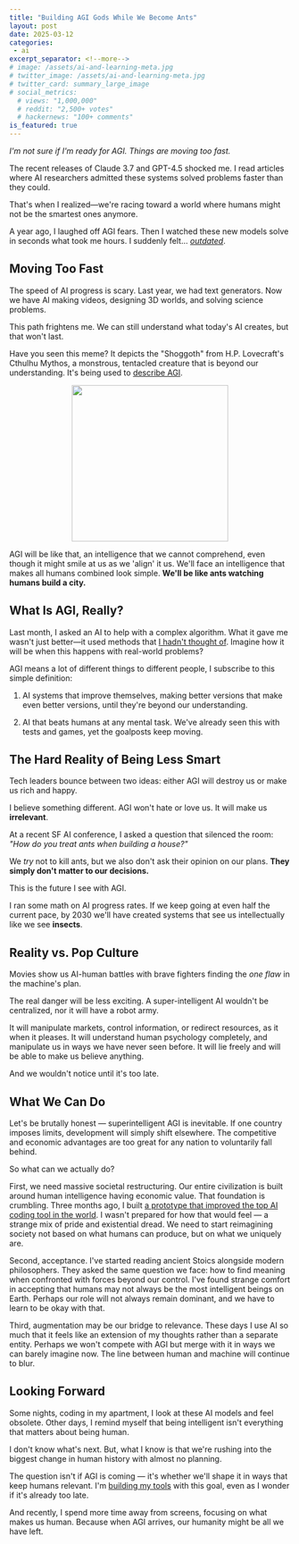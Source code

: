 ```yaml
---
title: "Building AGI Gods While We Become Ants"
layout: post
date: 2025-03-12
categories:
 - ai
excerpt_separator: <!--more-->
# image: /assets/ai-and-learning-meta.jpg
# twitter_image: /assets/ai-and-learning-meta.jpg
# twitter_card: summary_large_image
# social_metrics:
  # views: "1,000,000"
  # reddit: "2,500+ votes"
  # hackernews: "100+ comments"
is_featured: true
---
```


*I'm not sure if I'm ready for AGI. Things are moving too fast.*

The recent releases of Claude 3.7 and GPT-4.5 shocked me. I read articles where AI researchers admitted these systems solved problems faster than they could. 

That's when I realized&mdash;we're racing toward a world where humans might not be the smartest ones anymore.

A year ago, I laughed off AGI fears. Then I watched these new models solve in seconds what took me hours. I suddenly felt... [*outdated*](https://nmn.gl/blog/ai-illiterate-programmers).

<!--more-->

## Moving Too Fast

The speed of AI progress is scary. Last year, we had text generators. Now we have AI making videos, designing 3D worlds, and solving science problems.

This path frightens me. We can still understand what today's AI creates, but that won't last. 

Have you seen this meme? It depicts the "Shoggoth" from H.P. Lovecraft's Cthulhu Mythos, a monstrous, tentacled creature that is beyond our understanding. It's being used to [describe AGI](https://www.nytimes.com/2023/05/30/technology/shoggoth-meme-ai.html).

<img src="{{ '/assets/shoggoth.jpg' | relative_url }}" style="max-width: 100%; width: 20em; margin: 0 auto; display: block;"/>

AGI will be like that, an intelligence that we cannot comprehend, even though it might smile at us as we 'align' it us. We'll face an intelligence that makes all humans combined look simple. **We'll be like ants watching humans build a city.**

## What Is AGI, Really?

Last month, I asked an AI to help with a complex algorithm. What it gave me wasn't just better&mdash;it used methods that [I hadn't thought of](https://nmn.gl/blog/ai-and-learning). Imagine how it will be when this happens with real-world problems?

AGI means a lot of different things to different people, I subscribe to this simple definition:

1. AI systems that improve themselves, making better versions that make even better versions, until they're beyond our understanding.

2. AI that beats humans at any mental task. We've already seen this with tests and games, yet the goalposts keep moving.

## The Hard Reality of Being Less Smart

Tech leaders bounce between two ideas: either AGI will destroy us or make us rich and happy.

I believe something different. AGI won't hate or love us. It will make us **irrelevant**.

At a recent SF AI conference, I asked a question that silenced the room: *"How do you treat ants when building a house?"*

We *try* not to kill ants, but we also don't ask their opinion on our plans. **They simply don't matter to our decisions.**

This is the future I see with AGI.

I ran some math on AI progress rates. If we keep going at even half the current pace, by 2030 we'll have created systems that see us intellectually like we see **insects**.

<!-- promotional_widget -->

## Reality vs. Pop Culture

Movies show us AI-human battles with brave fighters finding the *one flaw* in the machine's plan.

The real danger will be less exciting. A super-intelligent AI wouldn't be centralized, nor it will have a robot army.

It will manipulate markets, control information, or redirect resources, as it when it pleases. It will understand human psychology completely, and manipulate us in ways we have never seen before. It will lie freely and will be able to make us believe anything.

And we wouldn't notice until it's too late.

## What We Can Do

Let's be brutally honest &mdash; superintelligent AGI is inevitable. If one country imposes limits, development will simply shift elsewhere. The competitive and economic advantages are too great for any nation to voluntarily fall behind.

So what can we actually do?

First, we need massive societal restructuring. Our entire civilization is built around human intelligence having economic value. That foundation is crumbling. Three months ago, I built [a prototype that improved the top AI coding tool in the world](https://gigamind.dev/). I wasn't prepared for how that would feel &mdash; a strange mix of pride and existential dread. We need to start reimagining society not based on what humans can produce, but on what we uniquely are.

Second, acceptance. I've started reading ancient Stoics alongside modern philosophers. They asked the same question we face: how to find meaning when confronted with forces beyond our control. I've found strange comfort in accepting that humans may not always be the most intelligent beings on Earth. Perhaps our role will not always remain dominant, and we have to learn to be okay with that.

Third, augmentation may be our bridge to relevance. These days I use AI so much that it feels like an extension of my thoughts rather than a separate entity. Perhaps we won't compete with AGI but merge with it in ways we can barely imagine now. The line between human and machine will continue to blur. 

## Looking Forward

Some nights, coding in my apartment, I look at these AI models and feel obsolete. Other days, I remind myself that being intelligent isn't everything that matters about being human.

I don't know what's next. But, what I know is that we're rushing into the biggest change in human history with almost no planning.

The question isn't if AGI is coming — it's whether we'll shape it in ways that keep humans relevant. I'm [building my tools](https://gigamind.dev/) with this goal, even as I wonder if it's already too late.

And recently, I spend more time away from screens, focusing on what makes us human. Because when AGI arrives, our humanity might be all we have left.